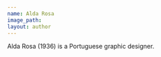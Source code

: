 ```yaml
---
name: Alda Rosa
image_path:
layout: author
---
```

Alda Rosa (1936) is a Portuguese graphic designer.
